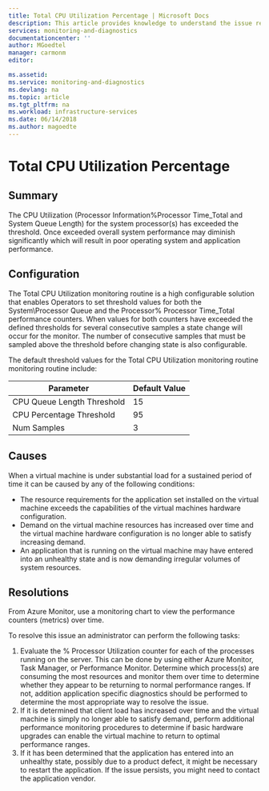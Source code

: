 ```yaml
---
title: Total CPU Utilization Percentage | Microsoft Docs
description: This article provides knowledge to understand the issue reported, what are the possible causes, and how to resolve the health issue identified by Azure Monitor VM Health.
services: monitoring-and-diagnostics
documentationcenter: ''
author: MGoedtel
manager: carmonm
editor: 

ms.assetid: 
ms.service: monitoring-and-diagnostics
ms.devlang: na
ms.topic: article
ms.tgt_pltfrm: na
ms.workload: infrastructure-services
ms.date: 06/14/2018
ms.author: magoedte
---
```


# Total CPU Utilization Percentage

## Summary

The CPU Utilization (Processor Information\%Processor Time\_Total and System Queue Length) for the system processor(s) has exceeded the threshold. Once exceeded overall system performance may diminish significantly which will result in poor operating system and application performance.

## Configuration

The Total CPU Utilization monitoring routine is a high configurable solution that enables Operators to set threshold values for both the System\Processor Queue and the Processor\% Processor Time\_Total performance counters. When values for both counters have exceeded the defined thresholds for several consecutive samples a state change will occur for the monitor. The number of consecutive samples that must be sampled above the threshold before changing state is also configurable.

The default threshold values for the Total CPU Utilization monitoring routine monitoring routine include:

|Parameter |Default Value |
|----------|--------------|
|CPU Queue Length Threshold |15 |
|CPU Percentage Threshold |95 | 
|Num Samples |3 |


## Causes

When a virtual machine is under substantial load for a sustained period of time it can be caused by any of the following conditions:

- The resource requirements for the application set installed on the virtual machine exceeds the capabilities of the virtual machines hardware configuration.
- Demand on the virtual machine resources has increased over time and the virtual machine hardware configuration is no longer able to satisfy increasing demand.
- An application that is running on the virtual machine may have entered into an unhealthy state and is now demanding irregular volumes of system resources.

## Resolutions

From Azure Monitor, use a monitoring chart to view the performance counters (metrics) over time.

To resolve this issue an administrator can perform the following tasks:

1. Evaluate the % Processor Utilization counter for each of the processes running on the server. This can be done by using either Azure Monitor, Task Manager, or Performance Monitor. Determine which process(s) are consuming the most resources and monitor them over time to determine whether they appear to be returning to normal performance ranges. If not, addition application specific diagnostics should be performed to determine the most appropriate way to resolve the issue.
2. If it is determined that client load has increased over time and the virtual machine is simply no longer able to satisfy demand, perform additional performance monitoring procedures to determine if basic hardware upgrades can enable the virtual machine to return to optimal performance ranges.
3. If it has been determined that the application has entered into an unhealthy state, possibly due to a product defect, it might be necessary to restart the application. If the issue persists, you might need to contact the application vendor.